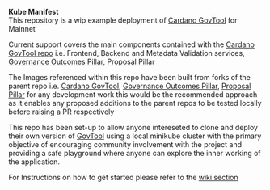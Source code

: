 <h><b>Kube Manifest</b></h>  
This repository is a wip example deployment of [Cardano GovTool](https://github.com/IntersectMBO/govtool) for Mainnet  

Current support covers the main components contained with the [Cardano GovTool repo](https://github.com/IntersectMBO/govtool) i.e. Frontend, Backend and Metadata Validation services, [Governance Outcomes Pillar](https://github.com/IntersectMBO/govtool-outcomes-pillar), [Proposal Pillar](https://github.com/IntersectMBO/govtool-proposal-pillar) 

The Images referenced within this repo have been built from forks of the parent repo i.e. [Cardano GovTool](https://github.com/IntersectMBO/govtool), [Governance Outcomes Pillar](https://github.com/IntersectMBO/govtool-outcomes-pillar), [Proposal Pillar](https://github.com/IntersectMBO/govtool-proposal-pillar) for any development work this would be the recommended approach as it enables any proposed additions to the parent repos to be tested locally before raising a PR respectively 

This repo has been set-up to allow anyone intereseted to clone and deploy their own version of [GovTool](https://gov.tools) using a local minikube cluster with the primary objective of encouraging community involvement with the project and providing a safe playground where anyone can explore the inner working of the application.

For Instructions on how to get started please refer to the [wiki section](https://github.com/aaboyle878/govtool-k8-manifest/wiki/Contents)